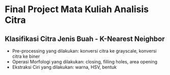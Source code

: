 # Final Project Mata Kuliah Analisis Citra
## Klasifikasi Citra Jenis Buah - K-Nearest Neighbor
* Pre-processing yang dilakukan: konversi citra ke grayscale, konversi citra ke biner
* Operasi Morfologi yang dilakukan: closing, filling holes, area opening
* Ekstraksi Ciri yang dilakukan: warna, HSV, bentuk
